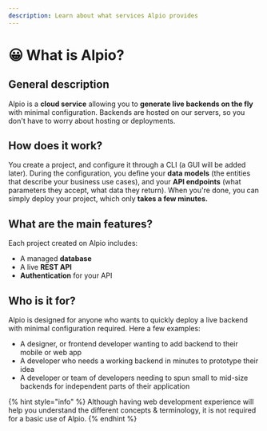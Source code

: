```yaml
---
description: Learn about what services Alpio provides
---
```


# 😀 What is Alpio?

## General description

Alpio is a **cloud service** allowing you to **generate live backends on the fly** with minimal configuration. Backends are hosted on our servers, so you don't have to worry about hosting or deployments.

## How does it work?

You create a project, and configure it through a CLI (a GUI will be added later). During the configuration, you define your **data models** (the entities that describe your business use cases), and your **API endpoints** (what parameters they accept, what data they return). When you're done, you can simply deploy your project, which only **takes a few minutes.** &#x20;

## What are the main features?

Each project created on Alpio includes:

* A managed **database**
* A live **REST API**
* **Authentication** for your API

## Who is it for?

Alpio is designed for anyone who wants to quickly deploy a live backend with minimal configuration required. Here a few examples:

* A designer, or frontend developer wanting to add backend to their mobile or web app
* A developer who needs a working backend in minutes to prototype their idea
* A developer or team of developers needing to spun small to mid-size backends for independent parts of their application

{% hint style="info" %}
Although having web development experience will help you understand the different concepts & terminology, it is not required for a basic use of Alpio.
{% endhint %}
